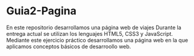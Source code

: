 # Guia2-Pagina
En este repositorio desarrollamos una página web de viajes
Durante la entrega actual se utilizan los lenguajes HTML5, CSS3 y JavaScript.
Mediante este ejercicio práctico desarrollamos una página web en la que aplicamos conceptos básicos de desarroollo web.
